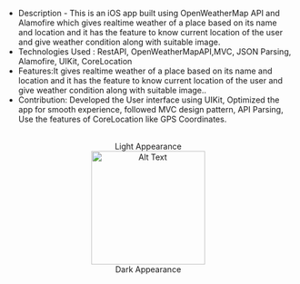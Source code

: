 * Description - This is an iOS app built using OpenWeatherMap API and Alamofire which gives realtime weather of a place based on its name and location and it has the feature to know current location of the user and give weather condition along with suitable image.
* Technologies Used : RestAPI, OpenWeatherMapAPI,MVC, JSON Parsing, Alamofire, UIKit, CoreLocation
* Features:It gives realtime weather of a place based on its name and location and it has the feature to know current location of the user and give weather condition along with suitable image..
* Contribution: Developed the User interface using UIKit, Optimized the app for smooth experience, followed MVC design pattern, API Parsing, Use the features of CoreLocation like GPS Coordinates.

<figure align="center"
  
  <img src="https://github.com/user-attachments/assets/b8840a7d-58f3-4256-a3d1-e8c3d16d1b03" alt="Alt Text" width="200"/>
     &nbsp;&nbsp;&nbsp;&nbsp;
 <div class="caption">Light Appearance</div>
 <img src="https://github.com/user-attachments/assets/1831f4b6-77cb-473a-8142-b8c8dd8488eb" alt="Alt Text" width="200"/>
 <figcaption>Dark Appearance </figcaption>
 
</figure>



